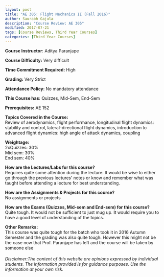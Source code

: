```yaml
---
layout: post
title: "AE 305: Flight Mechanics II (Fall 2016)"
author: Saurabh Gajula
description: "Course Review: AE 305"
modified: 2017-07-21
tags: [Course Reviews, Third Year Courses]
categories: [Third Year Courses]
---
```


**Course Instructor:** Aditya Paranjape

**Course Difficulty:** Very difficult

**Time Commitment Required:** High

**Grading:** Very Strict

**Attendance Policy:** No mandatory attendance

**This Course has:** Quizzes, Mid-Sem, End-Sem

**Prerequisites:** AE 152

**Topics Covered in the Course:**  
Review of aerodynamics, flight performance, longitudinal flight dynamics: stability and control, lateral-directional flight dynamics, introduction to advanced flight dynamics: high angle of attack dynamics,  coupling

**Weightage:**  
2xQuizzes: 30%  
Mid sem: 30%  
End sem: 40%

**How are the Lectures/Labs for this course?**  
Requires quite some attention during the lecture. It would be wise to either go through the previous lectures' notes or know and remember what was taught before attending a lecture for best understanding.

**How are the Assignments & Projects for this course?**  
No assignments or projects

**How are the Exams (Quizzes, Mid-sem and End-sem) for this course?**  
Quite tough. It would not be sufficient to just mug up. It would require you to have a good level of understanding of the topics.

**Other Remarks:**  
This course was quite tough for the batch who took it in 2016 Autumn Semester and the grading was also quite tough. However this might not be the case now that Prof. Paranjape has left and the course will be taken by someone else

###### Disclaimer:The content of this website are opinions expressed by individual students. The information provided is for guidance purposes. Use the information at your own risk. 
